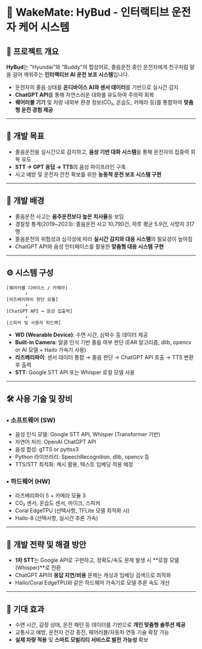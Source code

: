 # 🚗 WakeMate: HyBud - 인터랙티브 운전자 케어 시스템

## 🧠 프로젝트 개요

**HyBud**는 "Hyundai"와 "Buddy"의 합성어로, 졸음운전 중인 운전자에게 친구처럼 말을 걸어 깨워주는 **인터랙티브 AI 운전 보조 시스템**입니다.

- 운전자의 졸음 상태를 **온디바이스 AI와 센서 데이터**를 기반으로 실시간 감지  
- **ChatGPT API**를 통해 자연스러운 대화를 유도하여 주의력 회복  
- **웨어러블 기기** 및 차량 내외부 환경 정보(CO₂, 온습도, 카메라 등)를 통합하여 **맞춤형 운전 경험 제공**

---

## 🎯 개발 목표

- 졸음운전을 실시간으로 감지하고, **음성 기반 대화 시스템**을 통해 운전자의 집중력 회복 유도
- **STT → GPT 응답 → TTS**의 음성 파이프라인 구축
- 사고 예방 및 운전자 안전 확보를 위한 **능동적 운전 보조 시스템 구현**

---

## 🔎 개발 배경

- 졸음운전 사고는 **음주운전보다 높은 치사율**을 보임  
- 경찰청 통계(2019~2023): 졸음운전 사고 10,790건, 하루 평균 5.9건, 사망자 317명  
- 졸음운전의 위험성과 심각성에 따라 **실시간 감지와 대응 시스템**의 필요성이 높아짐  
- ChatGPT API와 음성 인터페이스를 활용한 **맞춤형 대응 시스템 구현**

---

## ⚙️ 시스템 구성

```
[웨어러블 디바이스 / 카메라] 
       ↓
[라즈베리파이 판단 모듈] 
       ↓
[ChatGPT API ↔ 음성 입출력]
       ↓
[스피커 및 사용자 피드백]
```

- **WD (Wearable Device)**: 수면 시간, 심박수 등 데이터 제공  
- **Built-in Camera**: 얼굴 인식 기반 졸음 여부 판단 (EAR 알고리즘, dlib, opencv or AI 모델 + Hailo 가속기 사용)  
- **라즈베리파이**: 센서 데이터 통합 → 졸음 판단 → ChatGPT API 호출 → TTS 변환 후 출력  
- **STT**: Google STT API 또는 Whisper 로컬 모델 사용

---

## 🛠️ 사용 기술 및 장비

### ▪ 소프트웨어 (SW)

- 음성 인식 모델: Google STT API, Whisper (Transformer 기반)  
- 자연어 처리: OpenAI ChatGPT API  
- 음성 합성: gTTS or pyttsx3  
- Python 라이브러리: SpeechRecognition, dlib, opencv 등  
- TTS/STT 최적화: 캐시 활용, 텍스트 임베딩 적용 예정

### ▪ 하드웨어 (HW)

- 라즈베리파이 5 + 카메라 모듈 3  
- CO₂ 센서, 온습도 센서, 마이크, 스피커  
- Coral EdgeTPU (선택사항, TFLite 모델 최적화 시)  
- Hailo-8 (선택사항, 실시간 추론 가속)

---

## 🚧 개발 전략 및 해결 방안

- **1차 STT**는 Google API로 구현하고, 정확도/속도 문제 발생 시 **로컬 모델(Whisper)**로 전환  
- ChatGPT API의 **응답 지연/비용** 문제는 캐싱과 임베딩 검색으로 최적화  
- Hailo/Coral EdgeTPU와 같은 하드웨어 가속기로 모델 추론 속도 개선

---

## 📌 기대 효과

- 수면 시간, 감정 상태, 운전 패턴 등 데이터를 기반으로 **개인 맞춤형 솔루션 제공**  
- 교통사고 예방, 운전자 건강 증진, 웨어러블/자동차 연동 기술 확장 가능  
- **실제 차량 적용** 및 **스마트 모빌리티 서비스로 발전 가능성** 확보
